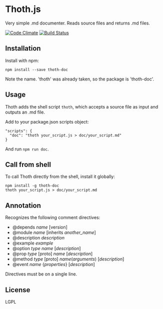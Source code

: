 # Thoth.js

Very simple .md documenter. Reads source files and returns .md files.

[![Code Climate](https://codeclimate.com/github/Densaugeo/Thoth.js/badges/gpa.svg)](https://codeclimate.com/github/Densaugeo/Thoth.js)
[![Build Status](https://app.travis-ci.com/Densaugeo/Thoth.js.svg?branch=master)](https://app.travis-ci.com/github/Densaugeo/Thoth.js)



## Installation

Install with npm:

~~~
npm install --save thoth-doc
~~~

Note the name. 'thoth' was already taken, so the package is 'thoth-doc'.

## Usage

Thoth adds the shell script `thoth`, which accepts a source file as input and outputs an .md file.

Add to your package.json scripts object:

~~~
"scripts": {
  "doc": "thoth your_script.js > doc/your_script.md"
}
~~~

And run `npm run doc`.

## Call from shell

To call Thoth directly from the shell, install it globally:

~~~
npm install -g thoth-doc
thoth your_script.js > doc/your_script.md
~~~

## Annotation

Recognizes the following comment directives:

* @depends *name* [version]
* @module *name* [inherits *another_name*]
* @description *description*
* @example *example*
* @option *type* *name* [*description*]
* @prop  *type* [proto] *name* [*description*]
* @method *type* [proto] *name*(*arguments*) [*description*]
* @event *name* {*properties*} [*description*]

Directives must be on a single line.

## License

LGPL

